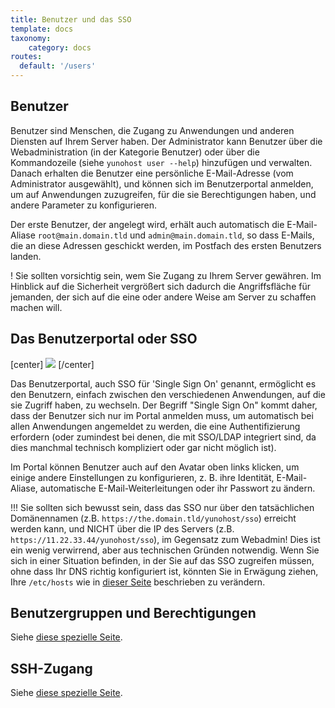 ```yaml
---
title: Benutzer und das SSO
template: docs
taxonomy:
    category: docs
routes:
  default: '/users'
---
```


## Benutzer

Benutzer sind Menschen, die Zugang zu Anwendungen und anderen Diensten auf Ihrem Server haben. Der Administrator kann Benutzer über die Webadministration (in der Kategorie Benutzer) oder über die Kommandozeile (siehe `yunohost user --help`) hinzufügen und verwalten. Danach erhalten die Benutzer eine persönliche E-Mail-Adresse (vom Administrator ausgewählt), und können sich im Benutzerportal anmelden, um auf Anwendungen zuzugreifen, für die sie Berechtigungen haben, und andere Parameter zu konfigurieren.

Der erste Benutzer, der angelegt wird, erhält auch automatisch die E-Mail-Aliase `root@main.domain.tld` und `admin@main.domain.tld`, so dass E-Mails, die an diese Adressen geschickt werden, im Postfach des ersten Benutzers landen.

! Sie sollten vorsichtig sein, wem Sie Zugang zu Ihrem Server gewähren. Im Hinblick auf die Sicherheit vergrößert sich dadurch die Angriffsfläche für jemanden, der sich auf die eine oder andere Weise am Server zu schaffen machen will.

## Das Benutzerportal oder SSO

[center]
![](image://user_panel.jpg)
[/center]

Das Benutzerportal, auch SSO für 'Single Sign On' genannt, ermöglicht es den Benutzern, einfach zwischen den verschiedenen Anwendungen, auf die sie Zugriff haben, zu wechseln. Der Begriff "Single Sign On" kommt daher, dass der Benutzer sich nur im Portal anmelden muss, um automatisch bei allen Anwendungen angemeldet zu werden, die eine Authentifizierung erfordern (oder zumindest bei denen, die mit SSO/LDAP integriert sind, da dies manchmal technisch kompliziert oder gar nicht möglich ist).

Im Portal können Benutzer auch auf den Avatar oben links klicken, um einige andere Einstellungen zu konfigurieren, z. B. ihre Identität, E-Mail-Aliase, automatische E-Mail-Weiterleitungen oder ihr Passwort zu ändern.

!!! Sie sollten sich bewusst sein, dass das SSO nur über den tatsächlichen Domänennamen (z.B. `https://the.domain.tld/yunohost/sso`) erreicht werden kann, und NICHT über die IP des Servers (z.B. `https://11.22.33.44/yunohost/sso`), im Gegensatz zum Webadmin! Dies ist ein wenig verwirrend, aber aus technischen Gründen notwendig. Wenn Sie sich in einer Situation befinden, in der Sie auf das SSO zugreifen müssen, ohne dass Ihr DNS richtig konfiguriert ist, könnten Sie in Erwägung ziehen, Ihre `/etc/hosts` wie in [dieser Seite](/administer/tutorials/domains/dns_local_network) beschrieben zu verändern.

## Benutzergruppen und Berechtigungen

Siehe [diese spezielle Seite](/groups_and_permissions).

## SSH-Zugang

Siehe [diese spezielle Seite](/administer/admin_guide/command_line).
